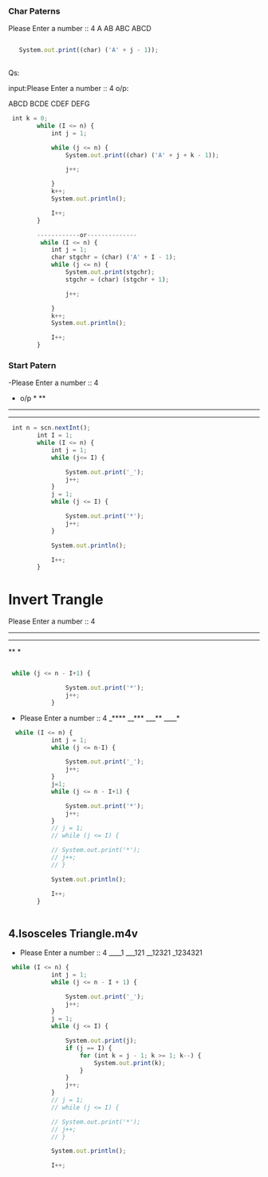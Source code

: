 















### Char Paterns
Please Enter a number ::
4
A
AB
ABC
ABCD
```js

   System.out.print((char) ('A' + j - 1));
   
```
Qs:

input:Please Enter a number ::
4
o/p:

ABCD
BCDE
CDEF
DEFG


```js
 int k = 0;
        while (I <= n) {
            int j = 1;

            while (j <= n) {
                System.out.print((char) ('A' + j + k - 1));

                j++;

            }
            k++;
            System.out.println();

            I++;
        }

        ------------or--------------
         while (I <= n) {
            int j = 1;
            char stgchr = (char) ('A' + I - 1);
            while (j <= n) {
                System.out.print(stgchr);
                stgchr = (char) (stgchr + 1);

                j++;

            }
            k++;
            System.out.println();

            I++;
        }
```


### Start Patern

-Please Enter a number ::
4
- o/p
   *
  **
 ***
****

```js
 int n = scn.nextInt();
        int I = 1;
        while (I <= n) {
            int j = 1;
            while (j<= I) {

                System.out.print('_');
                j++;
            }
            j = 1;
            while (j <= I) {

                System.out.print('*');
                j++;
            }

            System.out.println();

            I++;
        }

```

# Invert Trangle
Please Enter a number ::
4
****
***
**
*
```js

 while (j <= n - I+1) {

                System.out.print('*');
                j++;
            }
```

- Please Enter a number ::
4
_****
__***
___**
____*

```js
  while (I <= n) {
            int j = 1;
            while (j <= n-I) {

                System.out.print('_');
                j++;
            }
            j=1;
            while (j <= n - I+1) {

                System.out.print('*');
                j++;
            }
            // j = 1;
            // while (j <= I) {

            // System.out.print('*');
            // j++;
            // }

            System.out.println();

            I++;
        }
    
```

## 4.Isosceles Triangle.m4v

- Please Enter a number ::
4
____1
___121
__12321
_1234321

```js
 while (I <= n) {
            int j = 1;
            while (j <= n - I + 1) {

                System.out.print('_');
                j++;
            }
            j = 1;
            while (j <= I) {

                System.out.print(j);
                if (j == I) {
                    for (int k = j - 1; k >= 1; k--) {
                        System.out.print(k);
                    }
                }
                j++;
            }
            // j = 1;
            // while (j <= I) {

            // System.out.print('*');
            // j++;
            // }

            System.out.println();

            I++;
        
    

```